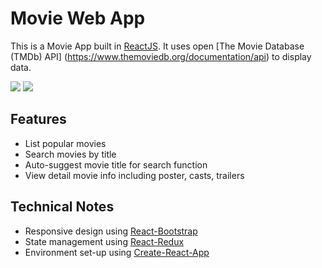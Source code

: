 # Movie Web App

This is a Movie App built in [ReactJS](http://facebook.github.io/react/index.html).
It uses open [The Movie Database (TMDb) API] (https://www.themoviedb.org/documentation/api) to display data.

![](https://github.com/lohit789/reactdemo/blob/master/docs/images/screencapture-main.png)
![](https://github.com/lohit789/reactdemo/blob/master/docs/images/screencapture-detail.png)


## Features

* List popular movies
* Search movies by title
* Auto-suggest movie title for search function
* View detail movie info including poster, casts, trailers

## Technical Notes

* Responsive design using [React-Bootstrap](https://react-bootstrap.github.io/)
* State management using [React-Redux](https://github.com/reactjs/react-redux)
* Environment set-up using [Create-React-App](https://github.com/facebookincubator/create-react-app)
